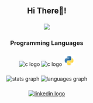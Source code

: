 <h2 align="center">Hi There👋!</h2>

###

<div align="center">
  <img height="242" src="https://user-images.githubusercontent.com/74038190/212750155-3ceddfbd-19d3-40a3-87af-8d329c8323c4.gif"  />
</div>

###

<h3 align="center">Programming Languages</h3>

###

<div align="center">
  <img src="https://cdn.jsdelivr.net/gh/devicons/devicon/icons/c/c-original.svg" height="30" alt="c logo"  />
  <img src="https://cdn.jsdelivr.net/gh/devicons/devicon/icons/cplusplus/cplusplus-original.svg" height="30" alt="c logo"  />
  <img src="https://raw.githubusercontent.com/devicons/devicon/master/icons/python/python-original.svg" height="30" alt="c logo"  />
</div>

###

<div align="center">
  <img src="https://github-readme-stats.vercel.app/api?username=jAzzvdou&hide_title=false&hide_rank=true&show_icons=true&include_all_commits=true&count_private=true&disable_animations=false&theme=tokyonight&locale=en&hide_border=true" height="150" alt="stats graph"  />
  <img src="https://github-readme-stats.vercel.app/api/top-langs?username=jAzzvdou&locale=en&hide_title=false&layout=compact&card_width=320&langs_count=5&theme=tokyonight&hide_border=true" height="150" alt="languages graph"  />
</div>

###

<div align="center">
  <a href="https://www.linkedin.com/in/jo%C3%A3o-azevedo-9221b6256/" target="_blank">
    <img src="https://img.shields.io/static/v1?message=LinkedIn&logo=linkedin&label=&color=0077B5&logoColor=white&labelColor=&style=for-the-badge" height="35" alt="linkedin logo"  />
  </a>
</div>
